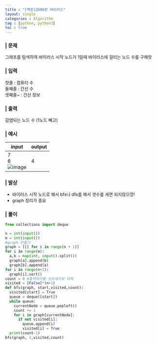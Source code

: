 ```yaml
---
title : "[백준]2606번 바이러스"
layout: single
categories : Algorithm
tag : [python, python3]
toc : true
---
```


### | 문제
그래프를 탐색하여 바이러스 시작 노드가 1일때 바이러스에 걸리는 노드 수를 구해랏

### | 입력
첫줄 : 컴퓨터 수  
둘째줄 : 간선 수  
셋째줄~ : 간선 정보

### | 출력
감염되는 노드 수 (1노드 빼고)

### | 예시
|**input**|**output**|
|-------------------------|-----------------------------|
|7 <br> 6 <br> ![image](https://user-images.githubusercontent.com/75241542/161702168-0e8974ec-679a-4999-8308-2383c1cb0cc1.png) | 4 |

### | 발상
- 바이러스 시작 노드로 해서 bfs나 dfs를 해서 갯수를 세면 되지않으깡!
- graph 정리가 중요  

### | 풀이  

```python
from collections import deque

n = int(input())
m = int(input())
#graph 만들기
graph = [[] for i in range(n + 1)]
for i in range(m):
  a,b = map(int, input().split())
  graph[a].append(b)
  graph[b].append(a)
for i in range(n+1):
  graph[i].sort()
count = 0 #출력하기를 숫자세기로 대체
visited = [False]*(n+1)
def bfs(graph, start,visited,count):
  visited[start] = True
  queue = deque([start])
  while queue:
    currentNode = queue.popleft()
    count += 1
    for i in graph[currentNode]:
      if not visited[i]:
        queue.append(i)
        visited[i] = True
  print(count-1)
bfs(graph, 1,visited,count)
```
